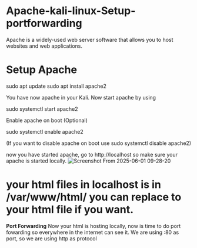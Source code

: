 # **Apache-kali-linux-Setup-portforwarding**
Apache is a widely-used web server software that allows you to host websites and web applications. 

# Setup Apache

sudo apt update
sudo apt install apache2

You have now apache in your Kali. Now start apache by using 

sudo systemctl start apache2

Enable apache on boot (Optional)

sudo systemctl enable apache2

(If you want to disable apache on boot use sudo systemctl disable apache2)

now you have started apache, go to http://localhost so make sure your apache is started locally.  ![Screenshot From 2025-06-01 09-28-20](https://github.com/user-attachments/assets/d3a31810-d838-4ad2-a325-dbbf6845c2ec)

# your html files in localhost is in /var/www/html/  you can replace to your html file if you want. 


**Port Forwarding**
Now your html is hosting locally, now is time to do port fowarding so everywhere in the internet can see it. 
We are using :80 as port, so we are using http as protocol

